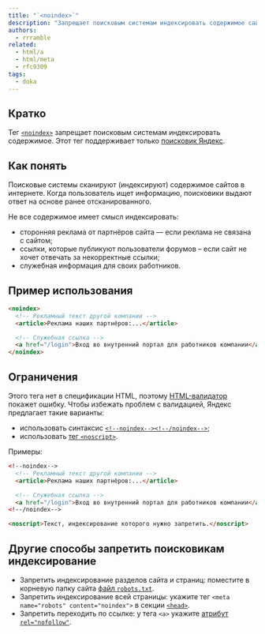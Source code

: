 ```yaml
---
title: "`<noindex>`"
description: "Запрещает поисковым системам индексировать содержимое сайтов."
authors:
  - rrramble
related:
  - html/a
  - html/meta
  - rfc9309
tags:
  - doka
---
```


## Кратко

Тег [`<noindex>`](https://yandex.ru/support/webmaster/adding-site/indexing-prohibition.html#indexing-prohibition__content) запрещает поисковым системам индексировать содержимое. Этот тег поддерживает только [поисковик Яндекс](https://yandex.ru).

## Как понять

Поисковые системы сканируют (индексируют) содержимое сайтов в интернете. Когда пользователь ищет информацию, поисковики выдают ответ на основе ранее отсканированного.

Не все содержимое имеет смысл индексировать:

- сторонняя реклама от партнёров сайта — если реклама не связана с сайтом;
- ссылки, которые публикуют пользователи форумов – если сайт не хочет отвечать за некорректные ссылки;
- служебная информация для своих работников.

## Пример использования

```html
<noindex>
  <!-- Рекламный текст другой компании -->
  <article>Реклама наших партнёров:...</article>

  <!-- Служебная ссылка -->
  <a href="/login">Вход во внутренний портал для работников компании</a>
</noindex>
```

## Ограничения

Этого тега нет в спецификации HTML, поэтому [HTML-валидатор](https://validator.w3.org) покажет ошибку. Чтобы избежать проблем с валидацией, Яндекс предлагает такие варианты:

- использовать синтаксис [`<!‐‐noindex‐‐><!‐‐/noindex‐‐>`](https://yandex.ru/support/webmaster/adding-site/indexing-prohibition.html#indexing-prohibition__content);
- использовать [тег `<noscript>`](/html/noscript).

Примеры:

```html
<!‐‐noindex‐‐>
  <!-- Рекламный текст другой компании -->
  <article>Реклама наших партнёров:...</article>

  <!-- Служебная ссылка -->
  <a href="/login">Вход во внутренний портал для работников компании</a>
<!‐‐/noindex‐‐>

<noscript>Текст, индексирование которого нужно запретить.</noscript>
```

## Другие способы запретить поисковикам индексирование

- Запретить индексирование разделов сайта и страниц: поместите в корневую папку сайта [файл `robots.txt`](https://developers.google.com/search/docs/crawling-indexing/robots/create-robots-txt?hl=ru).
- Запретить индексирование всей страницы: укажите тег `<meta name="robots" content="noindex">` в секции [`<head>`](/html/head/).
- Запретить переходить по ссылке: у тега `<a>` укажите [атрибут `rel="nofollow"`](https://developers.google.com/search/docs/crawling-indexing/qualify-outbound-links?hl=ru).
